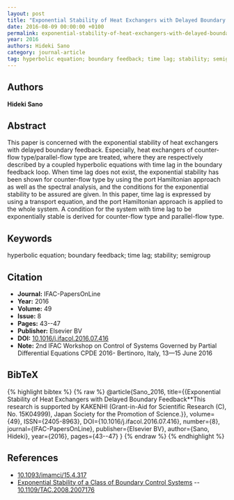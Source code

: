 ```yaml
---
layout: post
title: "Exponential Stability of Heat Exchangers with Delayed Boundary Feedback"
date: 2016-08-09 00:00:00 +0100
permalink: exponential-stability-of-heat-exchangers-with-delayed-boundary-feedback
year: 2016
authors: Hideki Sano
category: journal-article
tag: hyperbolic equation; boundary feedback; time lag; stability; semigroup
---
```

 
## Authors
**Hideki Sano**
 
## Abstract
This paper is concerned with the exponential stability of heat exchangers with delayed boundary feedback. Especially, heat exchangers of counter-flow type/parallel-flow type are treated, where they are respectively described by a coupled hyperbolic equations with time lag in the boundary feedback loop. When time lag does not exist, the exponential stability has been shown for counter-flow type by using the port Hamiltonian approach as well as the spectral analysis, and the conditions for the exponential stability to be assured are given. In this paper, time lag is expressed by using a transport equation, and the port Hamiltonian approach is applied to the whole system. A condition for the system with time lag to be exponentially stable is derived for counter-flow type and parallel-flow type.
 
## Keywords
hyperbolic equation; boundary feedback; time lag; stability; semigroup
 
## Citation
- **Journal:** IFAC-PapersOnLine
- **Year:** 2016
- **Volume:** 49
- **Issue:** 8
- **Pages:** 43--47
- **Publisher:** Elsevier BV
- **DOI:** [10.1016/j.ifacol.2016.07.416](https://doi.org/10.1016/j.ifacol.2016.07.416)
- **Note:** 2nd IFAC Workshop on Control of Systems Governed by Partial Differential Equations CPDE 2016- Bertinoro, Italy, 13—15 June 2016
 
## BibTeX
{% highlight bibtex %}
{% raw %}
@article{Sano_2016,
  title={{Exponential Stability of Heat Exchangers with Delayed Boundary Feedback**This research is supported by KAKENHI (Grant-in-Aid for Scientific Research (C), No. 15K04999), Japan Society for the Promotion of Science.}},
  volume={49},
  ISSN={2405-8963},
  DOI={10.1016/j.ifacol.2016.07.416},
  number={8},
  journal={IFAC-PapersOnLine},
  publisher={Elsevier BV},
  author={Sano, Hideki},
  year={2016},
  pages={43--47}
}
{% endraw %}
{% endhighlight %}
 
## References
- [10.1093/imamci/15.4.317](https://doi.org/10.1093/imamci/15.4.317)
- [Exponential Stability of a Class of Boundary Control Systems](exponential-stability-of-a-class-of-boundary-control-systems) -- [10.1109/TAC.2008.2007176](https://doi.org/10.1109/TAC.2008.2007176)

